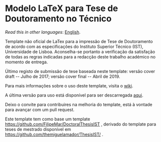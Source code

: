 # Modelo LaTeX para Tese de Doutoramento no Técnico

*Read this in other languages*: [English](https://github.com/FilipeMar/Phd-Thesis-Tecnico/blob/master/README.EN.md ).

Template não oficial de LaTex para a impressão de Tese de Doutoramento de acordo com as especificações do Instituto Superior Técnico (IST), Universidade de Lisboa.
Aconselha-se portanto a verificação da satisfação de todas as regras indicadas para a redacção deste trabalho académico no momento de entrega.

Último registo de submissão de tese baseada neste template: versão cover draft -- Julho de 2017; versão cover final -- Abril de 2019.

Para mais informações sobre o uso deste template, visita o [wiki](https://github.com/FilipeMar/Phd-Thesis-Tecnico/wiki).

A última versão para uso está disponível para ser descarregada [aqui](https://github.com/FilipeMar/Phd-Thesis-Tecnico/releases).

Deixo o convite para contribuires na melhoria do template, está à vontade para avançar com um pull request.

Este template tem como base um template https://github.com/FilipeMar/DoctoralThesisIST , derivado do template para teses de mestrado disponível em https://github.com/themiguelamador/ThesisIST/ .

